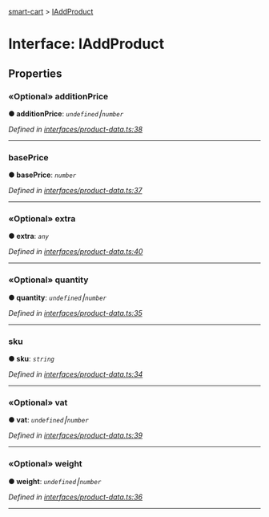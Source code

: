 [smart-cart](../README.md) > [IAddProduct](../interfaces/iaddproduct.md)



# Interface: IAddProduct


## Properties
<a id="additionprice"></a>

### «Optional» additionPrice

**●  additionPrice**:  *`undefined`⎮`number`* 

*Defined in [interfaces/product-data.ts:38](https://github.com/FlareMind/smart-cart/blob/a83b470/src/interfaces/product-data.ts#L38)*





___

<a id="baseprice"></a>

###  basePrice

**●  basePrice**:  *`number`* 

*Defined in [interfaces/product-data.ts:37](https://github.com/FlareMind/smart-cart/blob/a83b470/src/interfaces/product-data.ts#L37)*





___

<a id="extra"></a>

### «Optional» extra

**●  extra**:  *`any`* 

*Defined in [interfaces/product-data.ts:40](https://github.com/FlareMind/smart-cart/blob/a83b470/src/interfaces/product-data.ts#L40)*





___

<a id="quantity"></a>

### «Optional» quantity

**●  quantity**:  *`undefined`⎮`number`* 

*Defined in [interfaces/product-data.ts:35](https://github.com/FlareMind/smart-cart/blob/a83b470/src/interfaces/product-data.ts#L35)*





___

<a id="sku"></a>

###  sku

**●  sku**:  *`string`* 

*Defined in [interfaces/product-data.ts:34](https://github.com/FlareMind/smart-cart/blob/a83b470/src/interfaces/product-data.ts#L34)*





___

<a id="vat"></a>

### «Optional» vat

**●  vat**:  *`undefined`⎮`number`* 

*Defined in [interfaces/product-data.ts:39](https://github.com/FlareMind/smart-cart/blob/a83b470/src/interfaces/product-data.ts#L39)*





___

<a id="weight"></a>

### «Optional» weight

**●  weight**:  *`undefined`⎮`number`* 

*Defined in [interfaces/product-data.ts:36](https://github.com/FlareMind/smart-cart/blob/a83b470/src/interfaces/product-data.ts#L36)*





___


